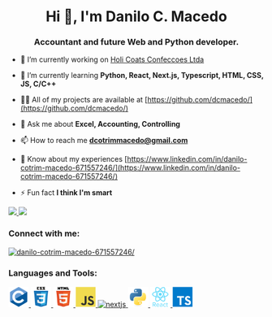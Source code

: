 <h1 align="center">Hi 👋, I'm Danilo C. Macedo</h1>
<h3 align="center">Accountant and future Web and Python developer.</h3>

- 🔭 I’m currently working on [Holi Coats Confeccoes Ltda](www.holicoats.com.br)

- 🌱 I’m currently learning **Python, React, Next.js, Typescript, HTML, CSS, JS, C/C++**

- 👨‍💻 All of my projects are available at [https://github.com/dcmacedo/](https://github.com/dcmacedo/)

- 💬 Ask me about **Excel, Accounting, Controlling**

- 📫 How to reach me **dcotrimmacedo@gmail.com**

- 📄 Know about my experiences [https://www.linkedin.com/in/danilo-cotrim-macedo-671557246/](https://www.linkedin.com/in/danilo-cotrim-macedo-671557246/)

- ⚡ Fun fact **I think I'm smart**
<a href="https://github.com/dcmacedo">
<img src="https://github-readme-stats.vercel.app/api?username=dcmacedo&count_private=true&show_icons=true&include_all_commits=true&theme=dracula" style="max-width: 100%">
<img src="https://github-readme-stats.vercel.app/api/top-langs/?username=dcmacedo&layout=compact" style="max-width: 100%">
</a>

<h3 align="left">Connect with me:</h3>
<p align="left">
<a href="https://linkedin.com/in/danilo-cotrim-macedo-671557246/" target="blank"><img align="center" src="https://raw.githubusercontent.com/rahuldkjain/github-profile-readme-generator/master/src/images/icons/Social/linked-in-alt.svg" alt="danilo-cotrim-macedo-671557246/" height="30" width="40" /></a>
</p>

<h3 align="left">Languages and Tools:</h3>
<p align="left"> <a href="https://www.cprogramming.com/" target="_blank" rel="noreferrer"> <img src="https://raw.githubusercontent.com/devicons/devicon/master/icons/c/c-original.svg" alt="c" width="40" height="40"/> </a> <a href="https://www.w3schools.com/css/" target="_blank" rel="noreferrer"> <img src="https://raw.githubusercontent.com/devicons/devicon/master/icons/css3/css3-original-wordmark.svg" alt="css3" width="40" height="40"/> </a> <a href="https://www.w3.org/html/" target="_blank" rel="noreferrer"> <img src="https://raw.githubusercontent.com/devicons/devicon/master/icons/html5/html5-original-wordmark.svg" alt="html5" width="40" height="40"/> </a> <a href="https://developer.mozilla.org/en-US/docs/Web/JavaScript" target="_blank" rel="noreferrer"> <img src="https://raw.githubusercontent.com/devicons/devicon/master/icons/javascript/javascript-original.svg" alt="javascript" width="40" height="40"/> </a> <a href="https://nextjs.org/" target="_blank" rel="noreferrer"> <img src="https://cdn.worldvectorlogo.com/logos/nextjs-2.svg" alt="nextjs" width="40" height="40"/> </a> <a href="https://www.python.org" target="_blank" rel="noreferrer"> <img src="https://raw.githubusercontent.com/devicons/devicon/master/icons/python/python-original.svg" alt="python" width="40" height="40"/> </a> <a href="https://reactjs.org/" target="_blank" rel="noreferrer"> <img src="https://raw.githubusercontent.com/devicons/devicon/master/icons/react/react-original-wordmark.svg" alt="react" width="40" height="40"/> </a> <a href="https://www.typescriptlang.org/" target="_blank" rel="noreferrer"> <img src="https://raw.githubusercontent.com/devicons/devicon/master/icons/typescript/typescript-original.svg" alt="typescript" width="40" height="40"/> </a> </p>

